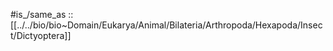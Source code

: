 
#is_/same_as :: [[../../bio/bio~Domain/Eukarya/Animal/Bilateria/Arthropoda/Hexapoda/Insect/Dictyoptera]]  

